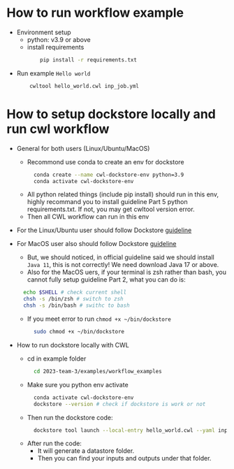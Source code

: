# How to run workflow example

- Environment setup
  - python: v3.9 or above
  - install requirements
    ```bash
        pip install -r requirements.txt
    ```
- Run example `Hello world`
  ```bash
      cwltool hello_world.cwl inp_job.yml
  ```

# How to setup dockstore locally and run cwl workflow

- General for both users (Linux/Ubuntu/MacOS)

  - Recommond use conda to create an env for dockstore
    ```bash
      conda create --name cwl-dockstore-env python=3.9
      conda activate cwl-dockstore-env
    ```
  - All python related things (include pip install) should run in this env, highly recommand you to install guideline Part 5 python requirements.txt. If not, you may get cwltool version error.
  - Then all CWL workflow can run in this env

- For the Linux/Ubuntu user should follow Dockstore [guideline](https://dockstore.org/quick-start)

- For MacOS user also should follow Dockstore [guideline](https://dockstore.org/quick-start)

  - But, we should noticed, in official guideline said we should install `Java 11`, this is not correctly! We need download Java 17 or above.
  - Also for the MacOS uers, if your terminal is zsh rather than bash, you cannot fully setup guideline Part 2, what you can do is:

  ```bash
    echo $SHELL # check current shell
    chsh -s /bin/zsh # switch to zsh
    chsh -s /bin/bash # swithc to bash
  ```

  - If you meet error to run `chmod +x ~/bin/dockstore`
    ```bash
      sudo chmod +x ~/bin/dockstore
    ```

- How to run dockstore locally with CWL
  - cd in example folder
    ```bash
      cd 2023-team-3/examples/workflow_examples
    ```
  - Make sure you python env activate
    ```bash
      conda activate cwl-dockstore-env
      dockstore --version # check if dockstore is work or not
    ```
  - Then run the dockstore code:
    ```bash
      dockstore tool launch --local-entry hello_world.cwl --yaml inp_job.yml
    ```
  - After run the code:
    - It will generate a datastore folder.
    - Then you can find your inputs and outputs under that folder.

